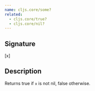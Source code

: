 ```yaml
---
name: cljs.core/some?
related:
  - cljs.core/true?
  - cljs.core/nil?
---
```


## Signature
[x]


## Description

Returns true if `x` is not nil, false otherwise.
